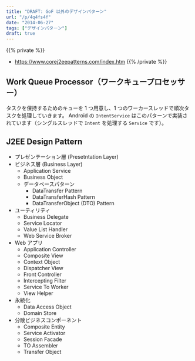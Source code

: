 ```yaml
---
title: "DRAFT: GoF 以外のデザインパターン"
url: "/p/4q4fs4f"
date: "2014-06-27"
tags: ["デザインパターン"]
draft: true
---
```


{{% private %}}
- https://www.corej2eepatterns.com/index.htm
{{% /private %}}

Work Queue Processor（ワークキュープロセッサー）
----

タスクを保持するためのキューを 1 つ用意し、1 つのワーカースレッドで順次タスクを処理していきます。
Android の `IntentService` はこのパターンで実装されています（シングルスレッドで `Intent` を処理する `Service` です）。


J2EE Design Pattern <!-- 2014-06-12 -->
----

- プレゼンテーション層 (Presetntation Layer)
- ビジネス層 (Business Layer)
  - Application Service
  - Business Object
  - データベースパターン
    - DataTransfer Pattern
    - DataTransferHash Pattern
    - DataTransferObject (DTO) Pattern
- ユーティリティ
  - Business Delegate
  - Service Locator
  - Value List Handler
  - Web Service Broker
- Web アプリ
  - Application Controller
  - Composite View
  - Context Object
  - Dispatcher View
  - Front Controller
  - Intercepting Filter
  - Service To Worker
  - View Helper
- 永続化
  - Data Access Object
  - Domain Store
- 分散ビジネスコンポーネント
  - Composite Entity
  - Service Activator
  - Session Facade
  - TO Assembler
  - Transfer Object

